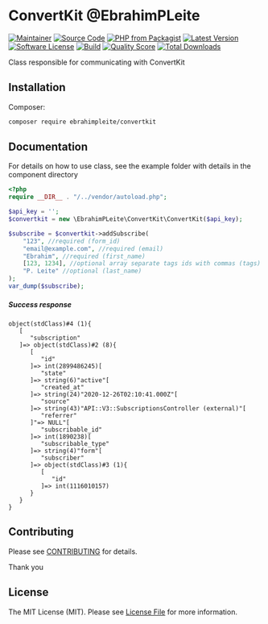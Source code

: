 # ConvertKit @EbrahimPLeite

[![Maintainer](http://img.shields.io/badge/maintainer-@ebrahimpleite-blue.svg?style=flat-square)](http://linkedin.com/in/ebrahimpleite)
[![Source Code](http://img.shields.io/badge/source-ebrahimpleite/convertkit-blue.svg?style=flat-square)](https://github.com/ebrahimpleite/convertkit)
[![PHP from Packagist](https://img.shields.io/packagist/php-v/ebrahimpleite/convertkit.svg?style=flat-square)](https://packagist.org/packages/ebrahimpleite/convertkit)
[![Latest Version](https://img.shields.io/github/release/ebrahimpleite/convertkit.svg?style=flat-square)](https://github.com/ebrahimpleite/convertkit/releases)
[![Software License](https://img.shields.io/badge/license-MIT-brightgreen.svg?style=flat-square)](LICENSE)
[![Build](https://img.shields.io/scrutinizer/build/g/ebrahimpleite/convertkit.svg?style=flat-square)](https://scrutinizer-ci.com/g/ebrahimpleite/convertkit)
[![Quality Score](https://img.shields.io/scrutinizer/g/ebrahimpleite/convertkit.svg?style=flat-square)](https://scrutinizer-ci.com/g/ebrahimpleite/convertkit)
[![Total Downloads](https://img.shields.io/packagist/dt/ebrahimpleite/convertkit.svg?style=flat-square)](https://packagist.org/packages/ebrahimpleite/convertkit)


Class responsible for communicating with ConvertKit

## Installation

Composer:


```bash
composer require ebrahimpleite/convertkit
```

## Documentation

For details on how to use class, see the example folder with details in the component directory

```php
<?php
require __DIR__ . "/../vendor/autoload.php";

$api_key = '';
$convertkit = new \EbrahimPLeite\ConvertKit\ConvertKit($api_key);

$subscribe = $convertkit->addSubscribe(
    "123", //required (form_id)
    "email@example.com", //required (email)
    "Ebrahim", //required (first_name)
    [123, 1234], //optional array separate tags ids with commas (tags)
    "P. Leite" //optional (last_name)
);
var_dump($subscribe);
```

##### Success response

````object
object(stdClass)#4 (1){
   [
      "subscription"
   ]=> object(stdClass)#2 (8){
      [
         "id"
      ]=> int(2899486245)[
         "state"
      ]=> string(6)"active"[
         "created_at"
      ]=> string(24)"2020-12-26T02:10:41.000Z"[
         "source"
      ]=> string(43)"API::V3::SubscriptionsController (external)"[
         "referrer"
      ]"=> NULL"[
         "subscribable_id"
      ]=> int(1890238)[
         "subscribable_type"
      ]=> string(4)"form"[
         "subscriber"
      ]=> object(stdClass)#3 (1){
         [
            "id"
         ]=> int(1116010157)
      }
   }
}
````

## Contributing

Please see [CONTRIBUTING](https://github.com/ebrahimpleite/convertkit/blob/master/CONTRIBUTING.md) for details.

Thank you

## License

The MIT License (MIT). Please see [License File](https://github.com/ebrahimpleite/convertkit/blob/master/LICENSE) for more information.